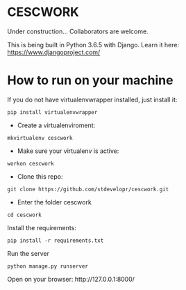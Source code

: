 # CESCWORK
Under construction...
Collaborators are welcome.


This is being built in Python 3.6.5 with Django.
Learn it here: https://www.djangoproject.com/


# How to run on your machine

If you do not have virtualenvwrapper installed, just install it:
```
pip install virtualenvwrapper
```
- Create a virtualenviroment:
```
mkvirtualenv cescwork
```

- Make sure your virtualenv is active:
```
workon cescwork
```

- Clone this repo:
```
git clone https://github.com/stdevelopr/cescwork.git
```
- Enter the folder cescwork
```
cd cescwork
```

Install the requirements:
```
pip install -r requirements.txt
````

Run the server
```
python manage.py runserver
```
<p>
Open on your browser:
http://127.0.0.1:8000/
